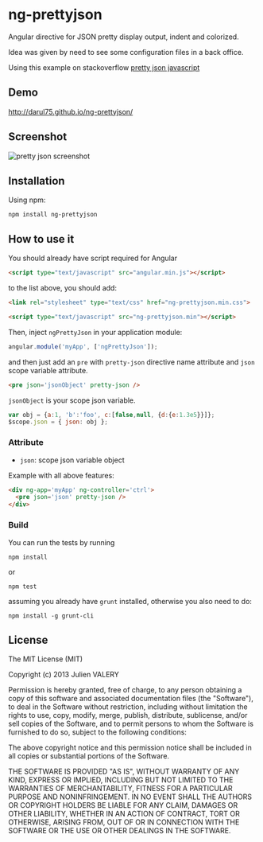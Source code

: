 ng-prettyjson
=====================

Angular directive for JSON pretty display output, indent and colorized.

Idea was given by need to see some configuration files in a back office.

Using this example on stackoverflow
[pretty json javascript](http://stackoverflow.com/questions/4810841/json-pretty-print-using-javascript)

Demo
------------
http://darul75.github.io/ng-prettyjson/


Screenshot
------------
![pretty json screenshot](http://darul75.github.io/ng-prettyjson/images/capture.png "pretty json screenshot")

Installation
------------

Using npm:

```
npm install ng-prettyjson
```


How to use it
-------------

You should already have script required for Angular

```html
<script type="text/javascript" src="angular.min.js"></script>
```

to the list above, you should add:

```html
<link rel="stylesheet" type="text/css" href="ng-prettyjson.min.css">
```

```html
<script type="text/javascript" src="ng-prettyjson.min"></script>
```

Then, inject `ngPrettyJson` in your application module:

```javascript
angular.module('myApp', ['ngPrettyJson']);
```

and then just add an `pre` with `pretty-json` directive name attribute and `json` scope variable attribute.

```html
<pre json='jsonObject' pretty-json />
```

`jsonObject` is your scope json variable.

```javascript
var obj = {a:1, 'b':'foo', c:[false,null, {d:{e:1.3e5}}]};
$scope.json = { json: obj };
```

### Attribute

* `json`: scope json variable object

Example with all above features:

```html
<div ng-app='myApp' ng-controller='ctrl'>
  <pre json='json' pretty-json />
</div>
```

### Build

You can run the tests by running

```
npm install
```
or
```
npm test
```

assuming you already have `grunt` installed, otherwise you also need to do:

```
npm install -g grunt-cli
```

## License

The MIT License (MIT)

Copyright (c) 2013 Julien VALERY

Permission is hereby granted, free of charge, to any person obtaining a copy
of this software and associated documentation files (the "Software"), to deal
in the Software without restriction, including without limitation the rights
to use, copy, modify, merge, publish, distribute, sublicense, and/or sell
copies of the Software, and to permit persons to whom the Software is
furnished to do so, subject to the following conditions:

The above copyright notice and this permission notice shall be included in
all copies or substantial portions of the Software.

THE SOFTWARE IS PROVIDED "AS IS", WITHOUT WARRANTY OF ANY KIND, EXPRESS OR
IMPLIED, INCLUDING BUT NOT LIMITED TO THE WARRANTIES OF MERCHANTABILITY,
FITNESS FOR A PARTICULAR PURPOSE AND NONINFRINGEMENT. IN NO EVENT SHALL THE
AUTHORS OR COPYRIGHT HOLDERS BE LIABLE FOR ANY CLAIM, DAMAGES OR OTHER
LIABILITY, WHETHER IN AN ACTION OF CONTRACT, TORT OR OTHERWISE, ARISING FROM,
OUT OF OR IN CONNECTION WITH THE SOFTWARE OR THE USE OR OTHER DEALINGS IN
THE SOFTWARE.




